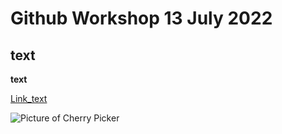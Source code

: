 # Github Workshop 13 July 2022

## text

**text**

[Link_text](https://github.com/angscang/BrockU-Github-13July22/blob/main/)

![Picture of Cherry Picker](arcade-Fishtail.png)
